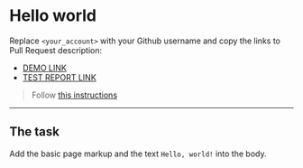 # Hello world
Replace `<your_account>` with your Github username and copy the links to Pull Request description:
- [DEMO LINK](https://antonina-klishch.github.io/layout_hello-world/)
- [TEST REPORT LINK](https://antonina-klishch.github.io/layout_hello-world/report/html_report/)

> Follow [this instructions](https://mate-academy.github.io/layout_task-guideline/#how-to-solve-the-layout-tasks-on-github)
___

## The task 
Add the basic page markup and the text `Hello, world!` into the body.
